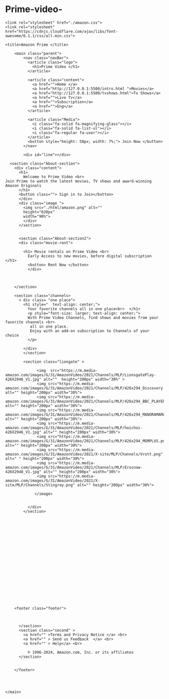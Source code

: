 # Prime-video-
<!DOCTYPE html>
<html lang="en">
<head>
    <meta charset="UTF-8">
    <meta name="viewport" content="width=device-width, initial-scale=1.0">
    
    <link rel="stylesheet" href="./amazon.css">
    <link rel="stylesheet" href="https://cdnjs.cloudflare.com/ajax/libs/font-awesome/6.1.1/css/all.min.css">
    
    <title>Amazon Prime </title>
</head>
<body>
   
        <main class="parent">
            <nav class="navBar">
              <article class="logo">
                <h1>Prime Video </h1>   
              </article>

              <article class="content">
                <a href="">Home </a>
                <a href="http://127.0.0.1:5500/intro.html ">Movies</a>
                <a href="http://127.0.0.1:5500/tvshows.html">Tv Shows</a>
                <a href="">Live Tv</a>
                <a href="">Subscription</a>   
                <a href="">Eng</a>   
              </article>

              <article class="Media">
                <i class="fa-solid fa-magnifying-glass"></i>
                <i class="fa-solid fa-list-ul"></i>
                <i class="fa-regular fa-user"></i>
              </article>
              <button style="height: 50px; width: 7%;"> Join Now </button>
            </nav>

            <div id="line"></div>

      <section class="About-section">
        <div class="content">
          <h1>
            Welcome to Prime Video <br> 
    Join Prime to watch the latest movies, TV shows and award-winning Amazon Originals
          </h1>
          <button class=""> Sign in to Join</button>
          </div>
          <div class="image ">
            <img src="./html/amazon.png" alt="" 
            height="620px"
            width="90%">
            </div>
          </section>
          

          <section class="About-section2">
          <div class="movie-rent">
                 
            <h1> Movie rentals on Prime Video <br>
              Early Access to new movies, before digital subscription </h1>
              <button> Rent Now </button>
              </div>
           

            
        </section>

        <section class="channels>
          < div class= "one place">
            <h1 style="  text-align: center;">
              Your favorite channels all in one place<br>  </h1>
              <p style="font-size: larger; text-align: center;">
              With Prime Video Channels, find shows and movies from your favorite channels <br>
               all in one place.
               Enjoy with an add-on subscription to Channels of your choice
              </p>
           
            </div>
            </section>
           
            <section class="liongate" >
             
                  <img  src="https://m.media-amazon.com/images/G/31/AmazonVideo/2021/Channels/MLP/LionsgatePlay-426X2946_V1.jpg" alt=""  height="200px" width="30%" >
                  <img src="https://m.media-amazon.com/images/G/31/AmazonVideo/2021/Channels/MLP/426x294_Discovery.jpg" alt="" height="200px" width="30%">
                  <img src="https://m.media-amazon.com/images/G/31/AmazonVideo/2021/Channels/MLP/426x294_BBC_PLAYER.png" alt="" height="200px" width="30%">
                  <img src="https://m.media-amazon.com/images/G/31/AmazonVideo/2021/Channels/MLP/426x294_MANORAMAMAX.jpg" alt="" height="200px" width="30%">
                  <img src="https://m.media-amazon.com/images/G/31/AmazonVideo/2021/Channels/MLP/hoichoi-426X2946_V1.jpg" alt="" height="200px" width="30%">
                  <img src="https://m.media-amazon.com/images/G/31/AmazonVideo/2021/Channels/MLP/426x294_MGMPLUS.png" alt="" height="200px" width="30%">
                  <img src="https://m.media-amazon.com/images/G/31/AmazonVideo/2021/X-site/MLP/Channels/Vrott.png" alt=" " height="200px" width="30%">
                  <img src="https://m.media-amazon.com/images/G/31/AmazonVideo/2021/Channels/MLP/Erosnow-426X2948_V1.jpg" alt="" height="200px" width="30%">
                  <img src="https://m.media-amazon.com/images/G/31/AmazonVideo/2021/X-site/MLP/Channels/Stingray.png" alt="" height="200px" width="30%">
             
                 </image>
  
          
              </div>
            </section>
       
       
        


















        <footer class="footer">
          
          
  
          </section>
          <section class="second" >
            <a href="" >Terms and Privacy Notice </a> <br>
            <a href="" > Send us Feedback  </a> <br>
            <a href="" > Help</a> <br>
            
              © 1996-2024, Amazon.com, Inc. or its affiliates
          </section>
          
          
        </footer>
      
  
  
  
    </main>
</body>
</html>
